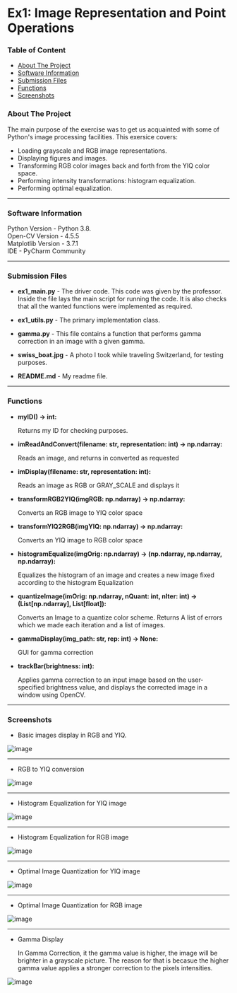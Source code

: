 # Ex1: Image Representation and Point Operations


### Table of Content
* [About The Project](#About-The-Project)
* [Software Information](#Software-Information)
* [Submission Files](#Submission-Files)
* [Functions](#Functions)
* [Screenshots](#Screenshots)



### About The Project
The main purpose of the exercise was to get us acquainted with some of Python's image processing facilities. This exersice covers:
- Loading grayscale and RGB image representations.
- Displaying figures and images.
- Transforming RGB color images back and forth from the YIQ color space.
- Performing intensity transformations: histogram equalization.
- Performing optimal equalization.

---

### Software Information

Python Version - Python 3.8.<br>
Open-CV Version - 4.5.5<br>
Matplotlib Version - 3.7.1<br>
IDE - PyCharm Community

---

### Submission Files
* **ex1_main.py** - The driver code. This code was given by the professor. Inside the file lays the main script for running the code.
It is also checks that all the wanted functions were implemented as required. 
  
* **ex1_utils.py** - The primary implementation class.

* **gamma.py** - This file contains a function that performs gamma correction in an image with a given gamma.

* **swiss_boat.jpg** - A photo I took while traveling Switzerland, for testing purposes.

* **README.md** - My readme file.

---

### Functions

- **myID() -> int:**

    Returns my ID for checking purposes.


- **imReadAndConvert(filename: str, representation: int) -> np.ndarray:**

    Reads an image, and returns in converted as requested


- **imDisplay(filename: str, representation: int):**

    Reads an image as RGB or GRAY_SCALE and displays it
    

- **transformRGB2YIQ(imgRGB: np.ndarray) -> np.ndarray:**

    Converts an RGB image to YIQ color space


- **transformYIQ2RGB(imgYIQ: np.ndarray) -> np.ndarray:**
      
    Converts an YIQ image to RGB color space

  
- **histogramEqualize(imgOrig: np.ndarray) -> (np.ndarray, np.ndarray, np.ndarray):**
     
    Equalizes the histogram of an image and creates a new image fixed according to the histogram Equalization

    
- **quantizeImage(imOrig: np.ndarray, nQuant: int, nIter: int) -> (List[np.ndarray], List[float]):**
      
    Converts an Image to a quantize color scheme. Returns A list of errors which we made each iteration and a list of images.


- **gammaDisplay(img_path: str, rep: int) -> None:**

    GUI for gamma correction


- **trackBar(brightness: int):**

   Applies gamma correction to an input image based on the user-specified brightness value, and displays the corrected image in a window using OpenCV.


---

### Screenshots

* Basic images display in RGB and YIQ.

![image](https://user-images.githubusercontent.com/77110578/233001467-f224a8bb-0c60-4bda-8fdc-fbfd91d84bf5.png)

---
* RGB to YIQ conversion

![image](https://user-images.githubusercontent.com/77110578/233000563-13d77a10-b2bb-4f9f-aff2-68c229e41897.png)

--- 
* Histogram Equalization for YIQ image

![image](https://user-images.githubusercontent.com/77110578/233001013-cb5b4113-7019-443e-8e44-a98f719dd439.png)

---
* Histogram Equalization for RGB image


![image](https://user-images.githubusercontent.com/77110578/233001837-652d8c39-f34f-48b9-83cd-5e23d74a4193.png)

---
* Optimal Image Quantization for YIQ image

![image](https://user-images.githubusercontent.com/77110578/233007107-89b302c5-622f-4da1-afe8-651f9c474f01.png)

---
* Optimal Image Quantization for RGB image

![image](https://user-images.githubusercontent.com/77110578/233007405-0ac7f7c7-6f99-4f70-ba0e-7db568314524.png)

---
* Gamma Display
  
  In Gamma Correction, it the gamma value is higher, the image will be brighter in a grayscale picture. The reason for that is becasue the higher gamma value applies a stronger correction to the pixels intensities.

![image](https://user-images.githubusercontent.com/77110578/233003477-f3dd15ae-befe-416e-b4ef-05f4bd7444bd.png)